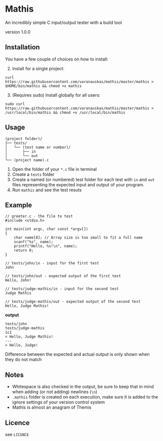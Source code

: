 # Mathis

An incredibly simple C input/output tester with a build tool

version 1.0.0

## Installation

You have a few couple of choices on how to install:

2. Install for a single project:
```
curl https://raw.githubusercontent.com/varanauskas/mathis/master/mathis > $HOME/bin/mathis && chmod +x mathis
```

3. (Requires sudo) Install globally for all users:
```
sudo curl https://raw.githubusercontent.com/varanauskas/mathis/master/mathis > /usr/local/bin/mathis && chmod +x /usr/local/bin/mathis
```

## Usage

```
(project folder)/
├── tests/
│   └── (test name or number)/
│       ├── in
│       └── out
└── (project name).c
```

1. Open the folder of your `*.c` file in terminal
2. Create a `tests` folder
3. Create a named (or numbered) test folder for each test with `in` and `out` files representing the expected input and output of your program.
4. Run `mathis` and see the test resuts

## Example

```
// greeter.c - the file to test
#include <stdio.h>

int main(int argc, char const *argv[])
{
    char name[8]; // Array size is too small to fit a full name
    scanf("%s", name);
    printf("Hello, %s!\n", name);
    return 0;
}

// tests/john/in - input for the first test
John

// tests/john/out - expected output of the first test
Hello, John!

// tests/judge-mathis/in - input for the second test
Judge Mathis

// tests/judge-mathis/out - expected output of the second test
Hello, Judge Mathis!
```
**output**
```
tests/john
tests/judge-mathis
1c1
< Hello, Judge Mathis!
---
> Hello, Judge!
```
Difference between the expected and actual output is only shown when they do not match

## Notes

* Whitespace is also checked in the output, be sure to keep that in mind when adding (or not adding) newlines (`\n`)
* `.mathis` folder is created on each execution, make sure it is added to the ignore settings of your version control system
* Mathis is almost an anagram of Themis

## Licence

see `LICENCE`
